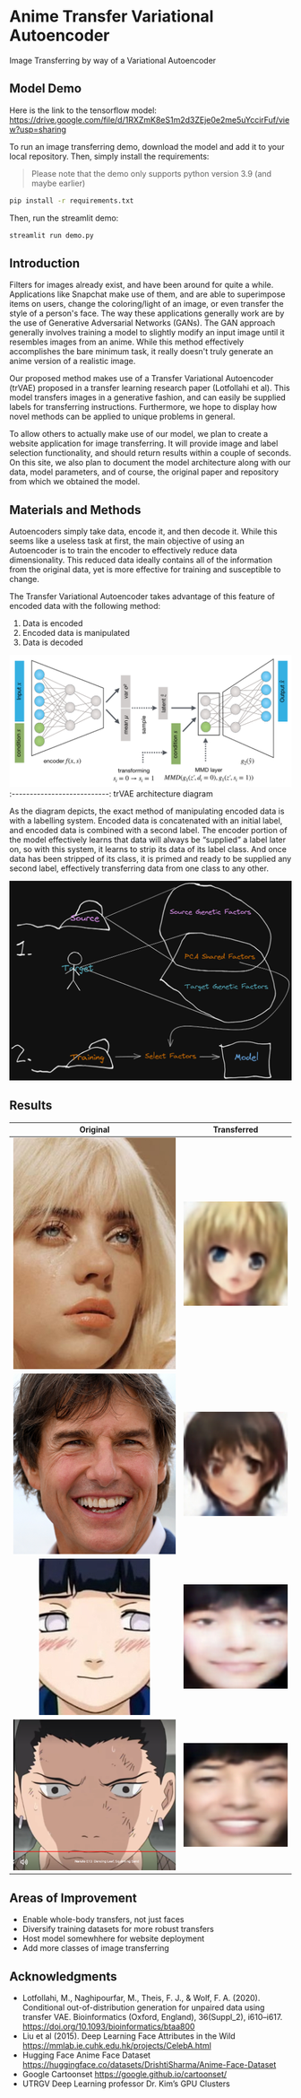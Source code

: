 # Anime Transfer Variational Autoencoder

Image Transferring by way of a Variational Autoencoder

## Model Demo

Here is the link to the tensorflow model: https://drive.google.com/file/d/1RXZmK8eS1m2d3ZEje0e2me5uYccirFuf/view?usp=sharing

To run an image transferring demo, download the model and add it to your local repository. Then, simply install the requirements:

> Please note that the demo only supports python version 3.9 (and maybe earlier)

```bash
pip install -r requirements.txt
```

Then, run the streamlit demo:

```bash
streamlit run demo.py
```

## Introduction

Filters for images already exist, and have been around for quite a while. Applications like Snapchat make use of them, and are able to superimpose items on users, change the coloring/light of an image, or even transfer the style of a person's face. The way these applications generally work are by the use of Generative Adversarial Networks (GANs). The GAN approach generally involves training a model to slightly modify an input image until it resembles images from an anime. While this method effectively accomplishes the bare minimum task, it really doesn't truly generate an anime version of a realistic image.

Our proposed method makes use of a Transfer Variational Autoencoder (trVAE) proposed in a transfer learning research paper (Lotfollahi et al). This model transfers images in a generative fashion, and can easily be supplied labels for transferring instructions. Furthermore, we hope to display how novel methods can be applied to unique problems in general.

To allow others to actually make use of our model, we plan to create a website application for image transferring. It will provide image and label selection functionality, and should return results within a couple of seconds. On this site, we also plan to document the model architecture along with our data, model parameters, and of course, the original paper and repository from which we obtained the model.

## Materials and Methods

Autoencoders simply take data, encode it, and then decode it. While this seems like a useless task at first, the main objective of using an Autoencoder is to train the encoder to effectively reduce data dimensionality. This reduced data ideally contains all of the information from the original data, yet is more effective for training
and susceptible to change.

The Transfer Variational Autoencoder takes advantage of this feature of encoded data with the following method:

1. Data is encoded
2. Encoded data is manipulated
3. Data is decoded

![Transfer Variational Autoencoder Diagram](https://github.com/Kalamojo/Anime-TrVAE/blob/main/images/diagram.png?raw=true)
:---------------------------:
trVAE architecture diagram

As the diagram depicts, the exact method of manipulating encoded data is with a labelling system. Encoded data is concatenated with an initial label, and encoded data is combined with a second label. The encoder portion of the model effectively learns that data will always be “supplied” a label later on, so with this system, it learns to strip its data of its label class. And once data has been stripped of its class, it is primed and ready to be supplied any second label, effectively transferring data from one class to any other.

![Summarization of how the trVAE trains](https://github.com/Kalamojo/Anime-TrVAE/blob/main/images/transfer_learning_visialization.png?raw=true)

## Results

Original         |  Transferred
:---------------------------:|:---------------------------:
![Portraite image of Billie Eilish](https://github.com/Kalamojo/Anime-TrVAE/blob/main/images/female_real_org.jpg?raw=true) | ![Transferred anime version of Billie Eilish](https://github.com/Kalamojo/Anime-TrVAE/blob/main/images/female_anime_transfer.jpg?raw=true)
![Portrait image of Tom Cruise](https://github.com/Kalamojo/Anime-TrVAE/blob/main/images/male_real_org.png?raw=true) | ![Transferred anime version of Tom Cruise](https://github.com/Kalamojo/Anime-TrVAE/blob/main/images/male_anime_transfer.jpg?raw=true)
![Portrait image of Hinata Hyuga from Naruto](https://github.com/Kalamojo/Anime-TrVAE/blob/main/images/female_anime_org.jpg?raw=true) | ![Transferred realistic version of Hinata](https://github.com/Kalamojo/Anime-TrVAE/blob/main/images/female_real_transfer.jpg?raw=true)
![Portrait image of Shikamaru Nara from Naruto](https://github.com/Kalamojo/Anime-TrVAE/blob/main/images/male_anime_org.png?raw=true) | ![Transferred realistic version of Shikamaru](https://github.com/Kalamojo/Anime-TrVAE/blob/main/images/male_real_transfer.jpg?raw=true)

## Areas of Improvement

- Enable whole-body transfers, not just faces
- Diversify training datasets for more robust transfers
- Host model somewhhere for website deployment
- Add more classes of image transferring

## Acknowledgments

- Lotfollahi, M., Naghipourfar, M., Theis, F. J., & Wolf, F. A. (2020). Conditional out-of-distribution generation for unpaired data using transfer VAE. Bioinformatics (Oxford, England), 36(Suppl_2), i610–i617. https://doi.org/10.1093/bioinformatics/btaa800
- Liu et al (2015). Deep Learning Face Attributes in the Wild https://mmlab.ie.cuhk.edu.hk/projects/CelebA.html
- Hugging Face Anime Face Dataset https://huggingface.co/datasets/DrishtiSharma/Anime-Face-Dataset
- Google Cartoonset https://google.github.io/cartoonset/
- UTRGV Deep Learning professor Dr. Kim’s GPU Clusters
